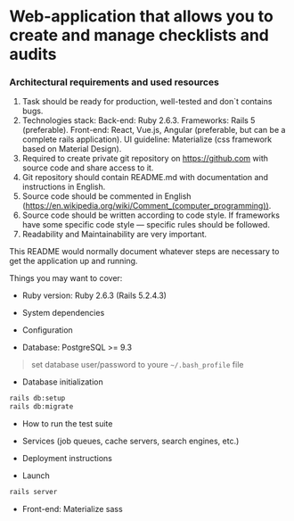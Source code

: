# Web-application that allows you to create and manage checklists and audits

### Architectural requirements and used resources

1.	Task should be ready for production, well-tested and don`t contains bugs.
2.	Technologies stack: Back-end: Ruby 2.6.3. Frameworks: Rails 5 (preferable). Front-end: React, Vue.js, Angular (preferable, but can be a complete rails application). UI guideline: Materialize (css framework based on Material Design).
3.	Required to create private git repository on https://github.com with source code and share access to it.
4.	Git repository should contain README.md with documentation and instructions in English.
5.	Source code should be commented in English (https://en.wikipedia.org/wiki/Comment_(computer_programming)).
6.	Source code should be written according to code style. If frameworks have some specific code style — specific rules should be followed.
7.	Readability and Maintainability are very important.

This README would normally document whatever steps are necessary to get the
application up and running.

Things you may want to cover:

* Ruby version: Ruby 2.6.3 (Rails 5.2.4.3)

* System dependencies

* Configuration

* Database: PostgreSQL >= 9.3

> set database user/password to youre `~/.bash_profile` file

* Database initialization

```bash
rails db:setup
rails db:migrate
```

* How to run the test suite

* Services (job queues, cache servers, search engines, etc.)

* Deployment instructions

* Launch

```bash
rails server
```

* Front-end: Materialize sass
